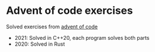 # Advent of code exercises
Solved exercises from [advent of code](https://adventofcode.com/)  

- 2021: Solved in C++20, each program solves both parts
- 2020: Solved in Rust
